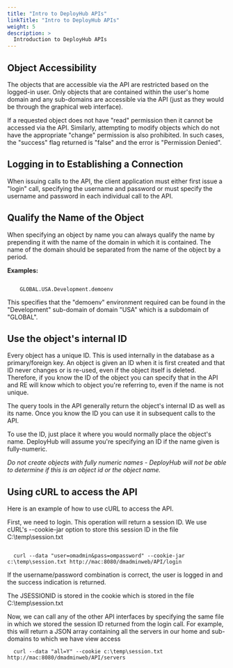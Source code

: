 ```yaml
---
title: "Intro to DeployHub APIs"
linkTitle: "Intro to DeployHub APIs"
weight: 5
description: >
  Introduction to DeployHub APIs
---
```


## Object Accessibility

The objects that are accessible via the API are restricted based on the logged-in user. Only objects that are contained within the user's home domain and any sub-domains are accessible via the API (just as they would be through the graphical web interface).

If a requested object does not have "read" permission then it cannot be accessed via the API. Similarly, attempting to modify objects which do not have the appropriate "change" permission is also prohibited. In such cases, the "success" flag returned is "false" and the error is "Permission Denied".

## Logging in to Establishing a Connection

  When issuing calls to the API, the client application must either first issue a "login" call, specifying the username and password or must specify the username and password in each individual call to the API.


##	Qualify the Name of the Object

When specifying an object by name you can always qualify the name by prepending it with the name of the domain in which it is contained. The name of the domain should be separated from the name of the object by a period.

**Examples:**
~~~

    GLOBAL.USA.Development.demoenv

~~~
This specifies that the "demoenv" environment required can be found in the "Development" sub-domain of domain "USA" which is a subdomain of "GLOBAL".

## Use the object's internal ID

Every object has a unique ID. This is used internally in the database as a primary/foreign key. An object is given an ID when it is first created and that ID never changes or is re-used, even if the object itself is deleted. Therefore, if you know the ID of the object you can specify that in the API and RE will know which to object you're referring to, even if the name is not unique.

The query tools in the API generally return the object's internal ID as well as its name. Once you know the ID you can use it in subsequent calls to the API.

To use the ID, just place it where you would normally place the object's name. DeployHub will assume you're specifying an ID if the name given is fully-numeric.

*Do not create objects with fully numeric names - DeployHub will not be able to determine if this is an object id or the object name.*

## Using cURL to access the API	

  Here is an example of how to use cURL to access the API. 

  First, we need to login. This operation will return a session ID. We use cURL's --cookie-jar option to store this session ID in the file C:\temp\session.txt

  ~~~

    curl --data "user=omadmin&pass=ompassword" --cookie-jar c:\temp\session.txt http://mac:8080/dmadminweb/API/login

~~~
  If the username/password combination is correct, the user is logged in and the success indication is returned.

  The JSESSIONID is stored in the cookie which is stored in the file C:\temp\session.txt

  Now, we can call any of the other API interfaces by specifying the same file in which we stored the session ID returned from the login call. For example, this will return a JSON array containing all the servers in our home and sub-domains to which we have view access
  ~~~
    curl --data "all=Y" --cookie c:\temp\session.txt http://mac:8080/dmadminweb/API/servers
~~~

